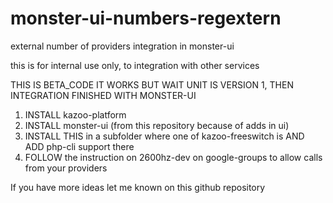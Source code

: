# monster-ui-numbers-regextern
external number of providers integration in monster-ui

this is for internal use only, to integration with other services

THIS IS BETA_CODE IT WORKS BUT WAIT UNIT IS VERSION 1, THEN INTEGRATION FINISHED WITH MONSTER-UI

1. INSTALL kazoo-platform
2. INSTALL monster-ui (from this repository because of adds in ui)
3. INSTALL THIS in a subfolder where one of kazoo-freeswitch is AND ADD php-cli support there
4. FOLLOW the instruction on 2600hz-dev on google-groups to allow calls from your providers

If you have more ideas let me known on this github repository
